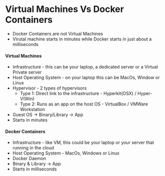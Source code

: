 # Virtual Machines Vs Docker Containers
- Docker Containers are not Virtual Machines
- Virutal machine starts in minutes while Docker starts in just about a milliseconds


#### Virtual Machines
- Infrastructure - this can be your laptop, a dedicated server or a Virtual Private server
- Host Operating System - on your laptop this can be MacOs, Window or Linux
- Hypervisor - 2 types of hypervisors
  - Type 1: Direct link to the infrastructure - Hyperkit(OSX) / Hyper-V(Win)
  - Type 2: Runs as an app on the host OS - VirtualBox / VMWare Workstation
- Guest OS -> Binary/Library -> App
- Starts in minutes

#### Docker Containers
- Infrastructure - like VM, this could be your laptop or your server that running in the cloud
- Host Operating System - MacOs, Windows or Linux
- Docker Daemon
- Binary & Library -> App
- Starts in milliseconds
